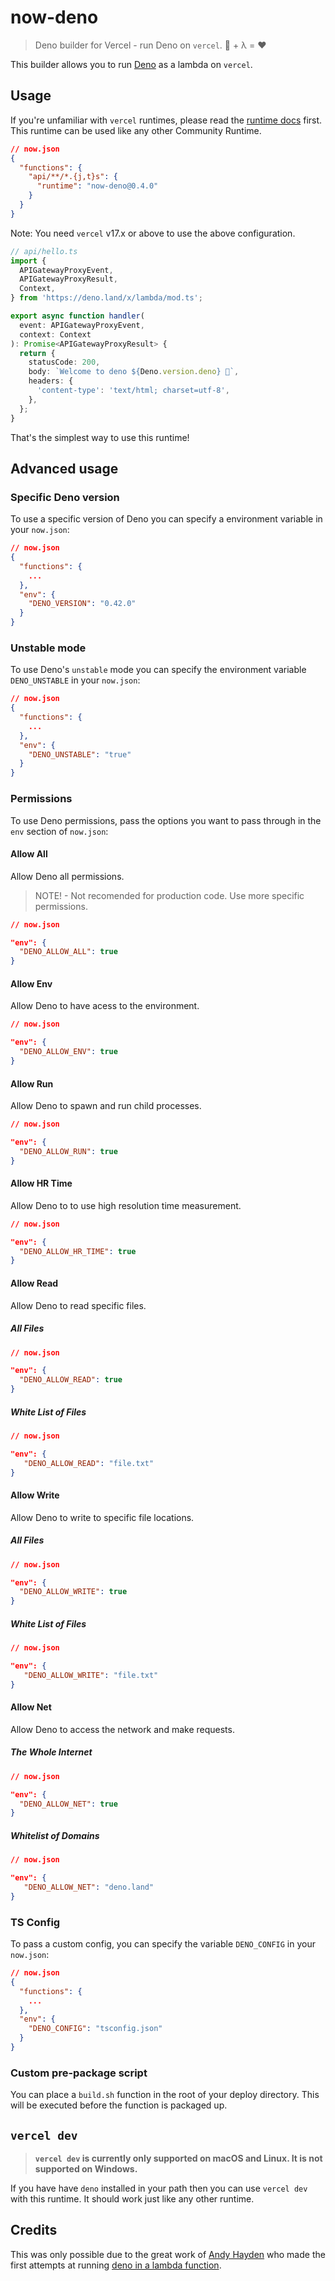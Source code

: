 # now-deno

> Deno builder for Vercel - run Deno on `vercel`. 🦕 + λ = ❤️

This builder allows you to run [Deno](https://deno.land) as a lambda on `vercel`.

## Usage

If you're unfamiliar with `vercel` runtimes, please read the [runtime docs](https://vercel.com/docs/runtimes) first. This runtime can be used like any other Community Runtime.

```json
// now.json
{
  "functions": {
    "api/**/*.{j,t}s": {
      "runtime": "now-deno@0.4.0"
    }
  }
}
```

Note: You need `vercel` v17.x or above to use the above configuration.

```ts
// api/hello.ts
import {
  APIGatewayProxyEvent,
  APIGatewayProxyResult,
  Context,
} from 'https://deno.land/x/lambda/mod.ts';

export async function handler(
  event: APIGatewayProxyEvent,
  context: Context
): Promise<APIGatewayProxyResult> {
  return {
    statusCode: 200,
    body: `Welcome to deno ${Deno.version.deno} 🦕`,
    headers: {
      'content-type': 'text/html; charset=utf-8',
    },
  };
}
```

That's the simplest way to use this runtime!

## Advanced usage

### Specific Deno version

To use a specific version of Deno you can specify a environment variable in your `now.json`:

```json
// now.json
{
  "functions": {
    ...
  },
  "env": {
    "DENO_VERSION": "0.42.0"
  }
}
```

### Unstable mode

To use Deno's `unstable` mode you can specify the environment variable `DENO_UNSTABLE` in your `now.json`:

```json
// now.json
{
  "functions": {
    ...
  },
  "env": {
    "DENO_UNSTABLE": "true"
  }
}
```

### Permissions

To use Deno permissions, pass the options you want to pass through in the `env` section of `now.json`:

#### Allow All

Allow Deno all permissions.

> NOTE! - Not recomended for production code. Use more specific permissions.

```json
// now.json

"env": {
  "DENO_ALLOW_ALL": true
}
```

#### Allow Env

Allow Deno to have acess to the environment.

```json
// now.json

"env": {
  "DENO_ALLOW_ENV": true
}
```

#### Allow Run

Allow Deno to spawn and run child processes.

```json
// now.json

"env": {
  "DENO_ALLOW_RUN": true
}

```

#### Allow HR Time

Allow Deno to to use high resolution time measurement.

```json
// now.json

"env": {
  "DENO_ALLOW_HR_TIME": true
}

```

#### Allow Read

Allow Deno to read specific files.

##### All Files

```json
// now.json

"env": {
  "DENO_ALLOW_READ": true
}

```

##### White List of Files

```json
// now.json

"env": {
   "DENO_ALLOW_READ": "file.txt"
}

```

#### Allow Write

Allow Deno to write to specific file locations.

##### All Files

```json
// now.json

"env": {
  "DENO_ALLOW_WRITE": true
}

```

##### White List of Files

```json
// now.json

"env": {
   "DENO_ALLOW_WRITE": "file.txt"
}

```

#### Allow Net

Allow Deno to access the network and make requests.

##### The Whole Internet

```json
// now.json

"env": {
  "DENO_ALLOW_NET": true
}

```

##### Whitelist of Domains

```json
// now.json

"env": {
   "DENO_ALLOW_NET": "deno.land"
}

```

### TS Config

To pass a custom config, you can specify the variable `DENO_CONFIG` in your `now.json`:

```json
// now.json
{
  "functions": {
    ...
  },
  "env": {
    "DENO_CONFIG": "tsconfig.json"
  }
}
```

### Custom pre-package script

You can place a `build.sh` function in the root of your deploy directory. This will be executed before the function is packaged up.

## `vercel dev`

> **`vercel dev` is currently only supported on macOS and Linux. It is not supported on Windows.**

If you have have `deno` installed in your path then you can use `vercel dev` with this runtime. It should work just like any other runtime.

## Credits

This was only possible due to the great work of [Andy Hayden](https://github.com/hayd) who made the first attempts at running [deno in a lambda function](https://github.com/hayd/deno-lambda).

